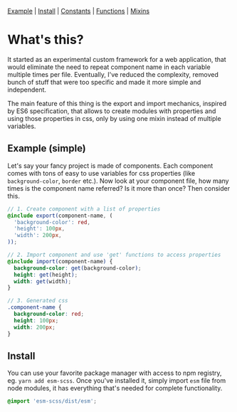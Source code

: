 [Example](#example-simple) | [Install](#install) | [Constants](constants) | [Functions](functions) | [Mixins](mixins)

# What's this?

It started as an experimental custom framework for a web application, that would eliminate the need to repeat component name in each variable multiple times per file. Eventually, I've reduced the complexity, removed bunch of stuff that were too specific and made it more simple and independent.

The main feature of this thing is the export and import mechanics, inspired by ES6 specification, that allows to create modules with properties and using those properties in css, only by using one mixin instead of multiple variables.

## Example (simple)

Let's say your fancy project is made of components. Each component comes with tons of easy to use variables for css properties (like `background-color`, `border` etc.). Now look at your component file, how many times is the component name referred? Is it more than once? Then consider this.

```scss
// 1. Create component with a list of properties
@include export(component-name, (
  'background-color': red,
  'height': 100px,
  'width': 200px,
));

// 2. Import component and use 'get' functions to access properties
@include import(component-name) {
  background-color: get(background-color);
  height: get(height);
  width: get(width);
}

// 3. Generated css
.component-name {
  background-color: red;
  height: 100px;
  width: 200px;
}
```

## Install

You can use your favorite package manager with access to npm registry, eg. `yarn add esm-scss`. Once you've installed it, simply import `esm` file from node modules, it has everything that's needed for complete functionality.

```scss
@import 'esm-scss/dist/esm';
```

